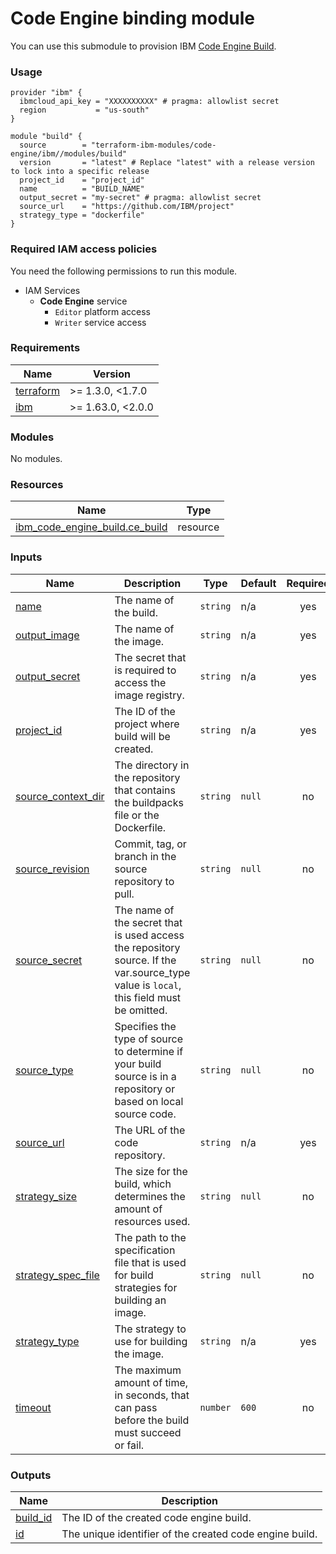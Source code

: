 # Code Engine binding module

You can use this submodule to provision IBM [Code Engine Build](https://cloud.ibm.com/docs/codeengine?topic=codeengine-getting-started).


### Usage
```hcl
provider "ibm" {
  ibmcloud_api_key = "XXXXXXXXXX" # pragma: allowlist secret
  region           = "us-south"
}

module "build" {
  source        = "terraform-ibm-modules/code-engine/ibm//modules/build"
  version       = "latest" # Replace "latest" with a release version to lock into a specific release
  project_id    = "project_id"
  name          = "BUILD_NAME"
  output_secret = "my-secret" # pragma: allowlist secret
  source_url    = "https://github.com/IBM/project"
  strategy_type = "dockerfile"
}
```

### Required IAM access policies

You need the following permissions to run this module.

- IAM Services
    - **Code Engine** service
        - `Editor` platform access
        - `Writer` service access

<!-- BEGINNING OF PRE-COMMIT-TERRAFORM DOCS HOOK -->
### Requirements

| Name | Version |
|------|---------|
| <a name="requirement_terraform"></a> [terraform](#requirement\_terraform) | >= 1.3.0, <1.7.0 |
| <a name="requirement_ibm"></a> [ibm](#requirement\_ibm) | >= 1.63.0, <2.0.0 |

### Modules

No modules.

### Resources

| Name | Type |
|------|------|
| [ibm_code_engine_build.ce_build](https://registry.terraform.io/providers/ibm-cloud/ibm/latest/docs/resources/code_engine_build) | resource |

### Inputs

| Name | Description | Type | Default | Required |
|------|-------------|------|---------|:--------:|
| <a name="input_name"></a> [name](#input\_name) | The name of the build. | `string` | n/a | yes |
| <a name="input_output_image"></a> [output\_image](#input\_output\_image) | The name of the image. | `string` | n/a | yes |
| <a name="input_output_secret"></a> [output\_secret](#input\_output\_secret) | The secret that is required to access the image registry. | `string` | n/a | yes |
| <a name="input_project_id"></a> [project\_id](#input\_project\_id) | The ID of the project where build will be created. | `string` | n/a | yes |
| <a name="input_source_context_dir"></a> [source\_context\_dir](#input\_source\_context\_dir) | The directory in the repository that contains the buildpacks file or the Dockerfile. | `string` | `null` | no |
| <a name="input_source_revision"></a> [source\_revision](#input\_source\_revision) | Commit, tag, or branch in the source repository to pull. | `string` | `null` | no |
| <a name="input_source_secret"></a> [source\_secret](#input\_source\_secret) | The name of the secret that is used access the repository source. If the var.source\_type value is `local`, this field must be omitted. | `string` | `null` | no |
| <a name="input_source_type"></a> [source\_type](#input\_source\_type) | Specifies the type of source to determine if your build source is in a repository or based on local source code. | `string` | `null` | no |
| <a name="input_source_url"></a> [source\_url](#input\_source\_url) | The URL of the code repository. | `string` | n/a | yes |
| <a name="input_strategy_size"></a> [strategy\_size](#input\_strategy\_size) | The size for the build, which determines the amount of resources used. | `string` | `null` | no |
| <a name="input_strategy_spec_file"></a> [strategy\_spec\_file](#input\_strategy\_spec\_file) | The path to the specification file that is used for build strategies for building an image. | `string` | `null` | no |
| <a name="input_strategy_type"></a> [strategy\_type](#input\_strategy\_type) | The strategy to use for building the image. | `string` | n/a | yes |
| <a name="input_timeout"></a> [timeout](#input\_timeout) | The maximum amount of time, in seconds, that can pass before the build must succeed or fail. | `number` | `600` | no |

### Outputs

| Name | Description |
|------|-------------|
| <a name="output_build_id"></a> [build\_id](#output\_build\_id) | The ID of the created code engine build. |
| <a name="output_id"></a> [id](#output\_id) | The unique identifier of the created code engine build. |
<!-- END OF PRE-COMMIT-TERRAFORM DOCS HOOK -->
